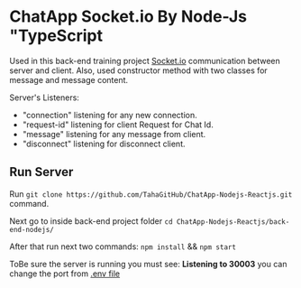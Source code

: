 # ChatApp Socket.io By Node-Js "TypeScript

Used in this back-end training project [Socket.io](https://socket.io/) communication between server and client. Also, used constructor method with two classes for message and message content.

Server's Listeners:
- "connection" listening for any new connection.
- "request-id" listening for client Request for Chat Id.
- "message" listening for any message from client.
- "disconnect" listening for disconnect client.

## Run Server
Run `git clone https://github.com/TahaGitHub/ChatApp-Nodejs-Reactjs.git` command.

Next go to inside back-end project folder `cd ChatApp-Nodejs-Reactjs/back-end-nodejs/`

After that run next two commands: `npm install` && `npm start`

ToBe sure the server is running you must see:  **Listening to 30003**  you can change the port from [.env file](https://github.com/TahaGitHub/ChatApp-Nodejs-Reactjs/blob/main/back-end-nodejs/.env)


